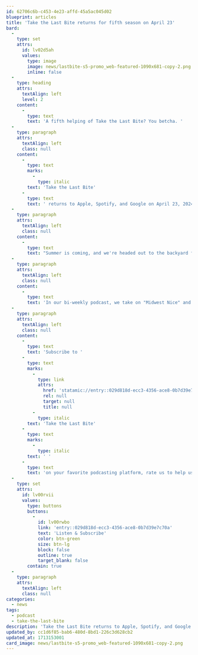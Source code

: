 ```yaml
---
id: 62706c6b-c453-4e23-affd-45a5ac045d02
blueprint: articles
title: 'Take the Last Bite returns for fifth season on April 23'
bard:
  -
    type: set
    attrs:
      id: lv02d5ah
      values:
        type: image
        image: news/lastbite-s5-promo_web-featured-1090x681-copy-2.png
        inline: false
  -
    type: heading
    attrs:
      textAlign: left
      level: 2
    content:
      -
        type: text
        text: 'A fifth helping of Take the Last Bite? You betcha. '
  -
    type: paragraph
    attrs:
      textAlign: left
      class: null
    content:
      -
        type: text
        marks:
          -
            type: italic
        text: 'Take the Last Bite'
      -
        type: text
        text: ' returns to Apple, Spotify, and Google on April 23, 2024!'
  -
    type: paragraph
    attrs:
      textAlign: left
      class: null
    content:
      -
        type: text
        text: "Summer is coming, and we're headed out to the backyard for the potluck. There is A LOT to unpack, so join us in laying it all on the table, dishing up, and—most importantly—taking each and every last bite."
  -
    type: paragraph
    attrs:
      textAlign: left
      class: null
    content:
      -
        type: text
        text: 'In our bi-weekly podcast, we take on "Midwest Nice" and highlight work being done by and with queer and trans folks in the region. Season 5 is going to be a two-plater, bringing in even more new guests, timely topics, and fresh takes as we focus in on even more of their contributions to social change through interviews, casual conversations and reflections on Midwest queer time, space, and place. '
  -
    type: paragraph
    attrs:
      textAlign: left
      class: null
    content:
      -
        type: text
        text: 'Subscribe to '
      -
        type: text
        marks:
          -
            type: link
            attrs:
              href: 'statamic://entry::029d818d-ecc3-4356-ace8-0b7d39e7c70a'
              rel: null
              target: null
              title: null
          -
            type: italic
        text: 'Take the Last Bite'
      -
        type: text
        marks:
          -
            type: italic
        text: ' '
      -
        type: text
        text: 'on your favorite podcasting platform, rate us to help us out, and get ready for a new batch of bites this summer.'
  -
    type: set
    attrs:
      id: lv00rvii
      values:
        type: buttons
        buttons:
          -
            id: lv00rwbo
            link: 'entry::029d818d-ecc3-4356-ace8-0b7d39e7c70a'
            text: 'Listen & Subscribe'
            color: btn-green
            size: btn-lg
            block: false
            outline: true
            target_blank: false
        contain: true
  -
    type: paragraph
    attrs:
      textAlign: left
      class: null
categories:
  - news
tags:
  - podcast
  - take-the-last-bite
description: 'Take the Last Bite returns to Apple, Spotify, and Google on April 23, 2024! In our bi-weekly podcast, we take on "Midwest Nice" and highlight work being done by and with queer and trans folks in the region. Season 5 will bring in even more new guests, timely topics, and fresh takes as we focus in on even more of their contributions to social change through interviews, casual conversations and reflections on Midwest queer time, space, and place.'
updated_by: cc1d6f85-bab6-480d-8bd1-226c3d628cb2
updated_at: 1713153001
card_image: news/lastbite-s5-promo_web-featured-1090x681-copy-2.png
---
```

